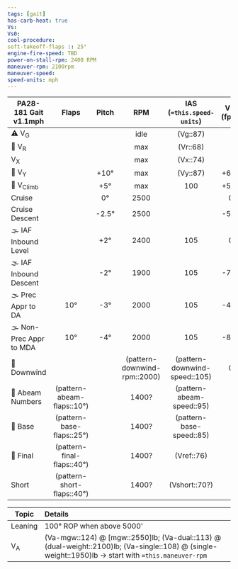 ```yaml
---
tags: [gait]
has-carb-heat: true
Vs:
Vs0:
cool-procedure:
soft-takeoff-flaps :: 25°
engine-fire-speed: TBD
power-on-stall-rpm: 2400 RPM
maneuver-rpm: 2100rpm
maneuver-speed: 
speed-units: mph
---
```


| **PA28-181 Gait** v1.1mph |         **Flaps**          | **Pitch** |           **RPM**            | **IAS (`=this.speed-units`)** | **VSI (fpm)** |
| ------------------------- |:--------------------------:|:---------:|:----------------------------:|:-----------------------------:|:-------------:|
| ⚠️ V<sub>G</sub>          |                            |           |             idle             |           (Vg::87)            |               |
| 🛫 V<sub>R</sub>          |                            |           |             max              |           (Vr::68)            |               |
| V<sub>X</sub>             |                            |           |             max              |           (Vx::74)            |               |
| 🛫 V<sub>Y</sub>          |                            |   +10°    |             max              |           (Vy::87)            |     +600      |
| 🛫 V<sub>Climb</sub>      |                            |    +5°    |             max              |              100              |     +500      |
| Cruise                    |                            |    0°     |             2500             |                               |       0       |
| Cruise Descent            |                            |  \-2.5°   |             2500             |                               |     \-500     |
| 🌫️ IAF Inbound Level      |                            |    +2°    |             2400             |              105              |       0       |
| 🌫️ IAF Inbound Descent    |                            |   \-2°    |             1900              |              105              |     \-700     |
| 🌫️ Prec Appr to DA        |            10°             |   \-3°    |             2000             |              105              |     \-450     |
| 🌫️ Non-Prec Appr to MDA   |            10°             |   \-4°    |             2000              |              105              |     \-800     |
| 🛬 Downwind               |                            |           | (pattern-downwind-rpm::2000) | (pattern-downwind-speed::105) |       0       |
| 🛬 Abeam Numbers          | (pattern-abeam-flaps::10°) |           |            1400?             |   (pattern-abeam-speed::95)   |               |
| 🛬 Base                   | (pattern-base-flaps::25°)  |           |            1400?             |   (pattern-base-speed::85)    |               |
| 🛬 Final                  | (pattern-final-flaps::40°) |           |            1400?             |          (Vref::76)           |               |
| Short                     | (pattern-short-flaps::40°) |           |            1400?             |         (Vshort::70?)          |               |

| Topic         | Details                                                                                                                                              |
| ------------- |:---------------------------------------------------------------------------------------------------------------------------------------------------- |
| Leaning       | 100° ROP when above 5000'                                                                                                                            |
| V<sub>A</sub> | (Va-mgw::124) @ [mgw::2550]lb; (Va-dual::113) @ (dual-weight::2100)lb; (Va-single::108) @ (single-weight::1950)lb -> start with `=this.maneuver-rpm` |